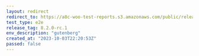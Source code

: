 ```yaml
---
layout: redirect
redirect_to: https://a8c-woo-test-reports.s3.amazonaws.com/public/release/8.2.0-rc.1/gutenberg/e2e/index.html
test_type: e2e
release_tag: 8.2.0-rc.1
env_description: "gutenberg"
created_at: "2023-10-03T22:20:53Z"
passed: false
---
```

